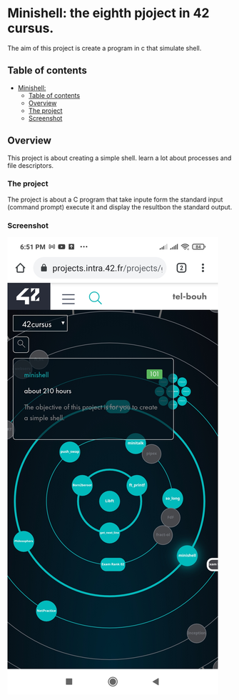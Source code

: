 # Minishell: the eighth pjoject in 42 cursus.

The aim of this project is create a program in c that simulate shell.

## Table of contents

- [ Minishell: ](#the-eighth-pjoject-in-42-cursus.)
  - [Table of contents](#table-of-contents)
  - [Overview](#overview)
  - [The project](#the-project)
  - [Screenshot](#screenshot)



## Overview

This project is about creating a simple shell.
learn a lot about processes and file descriptors.

### The project

The project is about a C program that take inpute form the standard input (command prompt) execute it and display the resultbon the standard output.


### Screenshot

![Result](./screenshot/Minishell.jpg)
